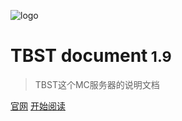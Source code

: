 ![logo](https://tbstmc.xyz/favicon.ico)

# **TBST document**<small> 1.9</small>

> TBST这个MC服务器的说明文档

[官网](https://tbstmc.xyz)
[开始阅读](#tbst-server-document)
